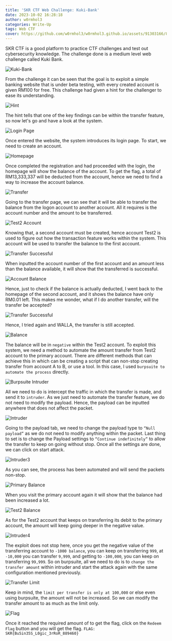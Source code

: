 ```yaml
---
title: 'SKR CTF Web Challenge: Kuki-Bank'
date: 2023-10-02 16:28:18
author: w0rmhol3
categories: Write-Up
tags: Web CTF
cover: https://github.com/w0rmhol3/w0rmhol3.github.io/assets/91303166/814ca7f1-c5fc-4c64-8670-3d0a3aacc295
---
```

SKR CTF is a good platform to practice CTF challenges and test out cybersecurity knowledge. The challenge done is a medium level web challenge called Kuki Bank. <!--more-->

![Kuki-Bank](https://github.com/w0rmhol3/w0rmhol3.github.io/assets/91303166/41008544-c4a6-4acc-8c97-d80160fbba42)

From the challenge it can be seen that the goal is to exploit a simple banking website that is under beta testing, with every created account is given RM100 for free. This challenge had given a hint for the challenger to ease its understanding.

![Hint](https://github.com/w0rmhol3/w0rmhol3.github.io/assets/91303166/a4feb068-8ad4-4b80-9e1c-abdb2bc4a572)


The hint tells that one of the key findings can be within the transfer feature, so now let's go and have a look at the system.

![Login Page](https://github.com/w0rmhol3/w0rmhol3.github.io/assets/91303166/2a3ba28e-96b2-470f-b149-c33af227ccb3)


Once entered the website, the system introduces its login page. To start, we need to create an account. 

![Homepage](https://github.com/w0rmhol3/w0rmhol3.github.io/assets/91303166/9ac7b34f-1e39-4ad0-a7bf-454dfb53f765)


Once completed the registration and had proceeded with the login, the homepage will show the balance of the account. To get the flag, a total of RM13,333,337 will be deducted from the account, hence we need to find a way to increase the account balance. 

![Transfer](https://github.com/w0rmhol3/w0rmhol3.github.io/assets/91303166/b0c95189-5d02-4800-a8f7-b9b42d475fc2)


Going to the transfer page, we can see that it will be able to transfer the balance from the logon account to another account. All it requires is the account number and the amount to be transferred.

![Test2 Account](https://github.com/w0rmhol3/w0rmhol3.github.io/assets/91303166/79c9029a-7e3e-496d-964f-5a50733097d6)


Knowing that, a second account must be created, hence account Test2 is used to figure out how the transaction feature works within the system. This account will be used to transfer the balance to the first account. 

![Transfer Successful](https://github.com/w0rmhol3/w0rmhol3.github.io/assets/91303166/b3a06e32-5459-4a67-abbf-5cd2d71bdd3d)


When inputted the account number of the first account and an amount less than the balance available, it will show that the transferred is successful.

![Account Balance](https://github.com/w0rmhol3/w0rmhol3.github.io/assets/91303166/ae3ecc82-1a40-4dc4-9306-c1a63fd25e4e)


Hence, just to check if the balance is actually deducted, I went back to the homepage of the second account, and it shows the balance have only RM0.01 left. This makes me wonder, what if I do another transfer, will the transfer be accepted?

![Transfer Successful](https://github.com/w0rmhol3/w0rmhol3.github.io/assets/91303166/b3a06e32-5459-4a67-abbf-5cd2d71bdd3d)

Hence, I tried again and WALLA, the transfer is still accepted. 

![Balance](https://github.com/w0rmhol3/w0rmhol3.github.io/assets/91303166/99636e91-e343-497c-8ba4-f6e076829c20)


The balance will be in `negative` within the Test2 account. To exploit this system, we need a method to automate the amount transfer from Test2 account to the primary account. There are different methods that can achieve this in which can be creating a script that can non-stop creating transfer from account A to B, or use a tool. In this case, I used `burpsuite to automate the process` directly.

![Burpsuite Intruder](https://github.com/w0rmhol3/w0rmhol3.github.io/assets/91303166/a0eb36e9-bc67-4de3-80fc-6f6408d4be12)


All we need to do is intercept the traffic in which the transfer is made, and send it to `intruder`. As we just need to automate the transfer feature, we do not need to modify the payload. Hence, the payload can be inputted anywhere that does not affect the packet.

![Intruder](https://github.com/w0rmhol3/w0rmhol3.github.io/assets/91303166/978dbb78-1fcc-4e6f-a922-dc9b5457bda1)


Going to the payload tab, we need to change the payload type to `“Null payload”` as we do not need to modify anything within the packet. Last thing to set is to change the Payload settings to `“Continue indefinitely”` to allow the transfer to keep on going without stop. Once all the settings are done, we can click on start attack.

![Intruder3](https://github.com/w0rmhol3/w0rmhol3.github.io/assets/91303166/5b2e2073-dff2-46e9-ae01-03deecaa9c3f)


As you can see, the process has been automated and will send the packets non-stop.

![Primary Balance](https://github.com/w0rmhol3/w0rmhol3.github.io/assets/91303166/172f0831-e98f-4296-9e40-2741e6b78d00)


When you visit the primary account again it will show that the balance had been increased a lot.

![Test2 Balance](https://github.com/w0rmhol3/w0rmhol3.github.io/assets/91303166/e509cc19-ae9c-4370-8c67-cdad39e8f17a)


As for the Test2 account that keeps on transferring its debit to the primary account, the amount will keep going deeper in the negative value.

![Intruder4](https://github.com/w0rmhol3/w0rmhol3.github.io/assets/91303166/4210d825-d6a1-4de2-aab2-243a76536ba2)


The exploit does not stop here, once you get the negative value of the transferring account to `-1000 balance`, you can keep on transferring `999`, at `-10,000` you can  transfer `9,999`, and getting to `-100,000`, you can keep on transferring `99,999`. So on burpsuite, all we need to do is to `change the transfer amount` within intruder and start the attack again with the same configuration mentioned previously.

![Transfer Limit](https://github.com/w0rmhol3/w0rmhol3.github.io/assets/91303166/01d89daf-a8e6-4af4-8d17-3cad28378ffe)


Keep in mind, the `limit per transfer is only at 100,000` or else even using burpsuite, the amount will not be increased. So we can modify the transfer amount to as much as the limit only.

![Flag](https://github.com/w0rmhol3/w0rmhol3.github.io/assets/91303166/51e1b8be-24a5-439b-8c74-7a49329496df)


Once it reached the required amount of to get the flag, click on the `Redeem Flag` button and you will get the flag.
`FLAG: SKR{Bu5in35S_L0gic_3rRoR_889460}` 
